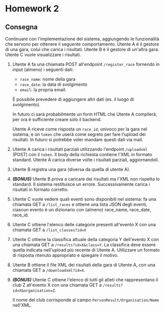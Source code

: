 # Homework 2

## Consegna

Continuare con l'implementazione del sistema, aggiungendo le funzionalità che servono per ottenere il seguente comportamento.
Utente A è il gestore di una gara, colui che carica i risultati.
Utente B è il gestore di un'altra gara.
Utente C vuole visualizzare i risultati.

1. Utente A fa una chiamata POST all'endpoint `/register_race` fornendo in input (almeno) i seguenti dati: 
    - `race_name`: nome della gara
    - `race_date`: la data di svolgimento
    - `email`: la propria email.

    È possibile prevedere di aggiungere altri dati (es. il luogo di svolgimento).
    
    In futuro ci sarà probabilmente un form HTML che Utente A compilerà, per ora è sufficiente creare solo il backend.

    Utente A riceve come risposta un `race_id`, univoco per la gara nel sistema, e un `token` che userà come segreto per fare l'upload dei risultati.
    In futuro si potrebbe voler mandare questi dati via mail.

2. Utente A carica i risultati parziali utilizzando l'endpoint `/uploadxml` (POST) con il `token`. Il body della richiesta contiene l'XML in formato standard. Utente A carica diverse volte i risultati parziali, aggiornandoli.

3. Utente B registra una gara (diversa da quella di utente A).

4. ***(BONUS)*** Utente B prova a caricare dei risultati ma l'XML non rispetta lo standard. Il sistema restituisce un errore. Successivamente carica i risultati in formato corretto.

5. Utente C vuole vedere quali eventi sono disponibili nel sistema: fa una chiamata GET a `/list_races` e ottiene una lista JSON degli eventi, ciascun evento è un dizionario con (almeno) race_name, race_date, race_id.

6. Utente C ottiene l'elenco delle categorie presenti all'evento X con una chiamata GET a `/list_classes?id=X`

7. Utente C ottiene la classifica attuale della categoria Y dell'evento X con una chiamata GET a `/results?id=X&class=Y`. 
La classifica deve essere quella indicata nell'upload più recente di Utente A. 
Utilizzare un formato di risposta ritenuto appropriato e spiegare il motivo.

8. Utente B ottiene il file XML dei risultati della gara di Utente A, con una chiamata GET a `/downloadxml?id=X`.

9. ***(BONUS)*** Utente C ottiene l'elenco di tutti gli atleti che rappresentano il club Z all'evento X con una chiamata GET a `/results?id=X&organisation=Z`.

    Il nome del club corrisponde al campo `PersonResult/Organisation/Name` nell'XML.